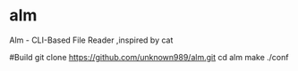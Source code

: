 # alm
Alm - CLI-Based File Reader ,inspired by cat

#Build
git clone https://github.com/unknown989/alm.git
cd alm
make
./conf
